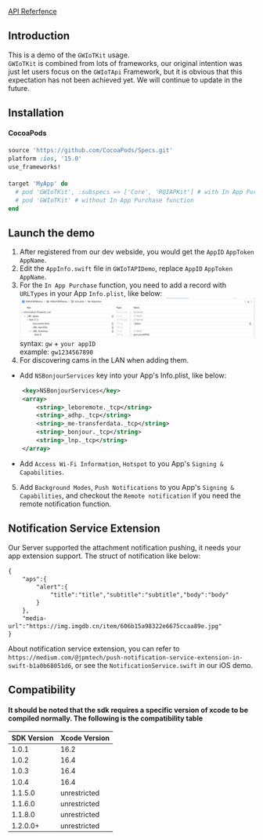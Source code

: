 [API Referfence](https://reoqoo.github.io/gwiotapi/api/-g-w-io-t-api/com.gw.gwiotapi/-g-w-io-t/index.html)

## Introduction
This is a demo of the `GWIoTKit` usage.  
`GWIoTKit` is combined from lots of frameworks, our original intention was just let users focus on the `GWIoTApi` Framework, but it is obvious that this expectation has not been achieved yet. We will continue to update in the future.

## Installation
#### CocoaPods
```ruby
source 'https://github.com/CocoaPods/Specs.git'
platform :ios, '15.0'
use_frameworks!

target 'MyApp' do
  # pod 'GWIoTKit', :subspecs => ['Core', 'RQIAPKit'] # with In App Purchase function
  # pod 'GWIoTKit' # without In App Purchase function
end
```

## Launch the demo
1. After registered from our dev webside, you would get the `AppID` `AppToken` `AppName`.
2. Edit the `AppInfo.swift` file in `GWIoTAPIDemo`, replace `AppID` `AppToken` `AppName`.
3. For the `In App Purchase` function, you need to add a record with `URLTypes` in your App `Info.plist`, like below:
![D41C5D19-01E4-4640-9FAF-C9E06F819832.png](D41C5D19-01E4-4640-9FAF-C9E06F819832.png)
syntax: `gw` + `your appID`  
example: `gw1234567890` 
4. For discovering cams in the LAN when adding them.  
- Add `NSBonjourServices` key into your App's Info.plist, like below:
```xml
	<key>NSBonjourServices</key>
	<array>
		<string>_leboremote._tcp</string>
		<string>_adhp._tcp</string>
		<string>_me-transferdata._tcp</string>
		<string>_bonjour._tcp</string>
		<string>_lnp._tcp</string>
	</array>
```  
- Add `Access Wi-Fi Information`, `Hotspot` to you App's `Signing & Capabilities`.  

5. Add `Background Modes`, `Push Notifications` to you App's `Signing & Capabilities`, and checkout the `Remote notification` if you need the remote notification function.  

## Notification Service Extension
Our Server supported the attachment notification pushing, it needs your app extension support.
The struct of notification like below:
```
{
	"aps":{
		"alert":{
			"title":"title","subtitle":"subtitle","body":"body"
		}
	},
	"media-url":"https://img.imgdb.cn/item/606b15a98322e6675ccaa89e.jpg"
}
```
About notification service extension, you can refer to `https://medium.com/@jpmtech/push-notification-service-extension-in-swift-b1a0b68051d6`, or see the `NotificationService.swift` in our iOS demo.

## Compatibility
#### It should be noted that the sdk requires a specific version of xcode to be compiled normally. The following is the compatibility table

| SDK Version | Xcode Version |
| --- | --- |
| 1.0.1 | 16.2 |
| 1.0.2 | 16.4 |
| 1.0.3 | 16.4 |
| 1.0.4 | 16.4 |
| 1.1.5.0 | unrestricted |
| 1.1.6.0 | unrestricted |
| 1.1.8.0 | unrestricted |
| 1.2.0.0+ | unrestricted |


